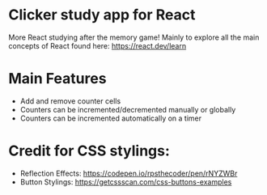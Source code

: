 # Clicker study app for React

More React studying after the memory game! Mainly to explore all the main concepts of React found here: https://react.dev/learn

# Main Features
- Add and remove counter cells
- Counters can be incremented/decremented manually or globally
- Counters can be incremented automatically on a timer

# Credit for CSS stylings: 
- Reflection Effects: https://codepen.io/rpsthecoder/pen/rNYZWBr
- Button Stylings: https://getcssscan.com/css-buttons-examples
